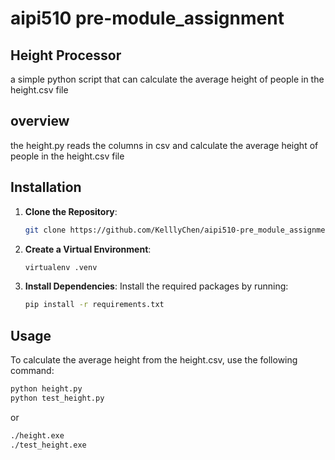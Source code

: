 # aipi510 pre-module_assignment
## Height Processor
a simple python script that can calculate the average height of people in the height.csv file

## overview
the height.py reads the columns in csv and calculate the average height of people in the height.csv file

## Installation
1. **Clone the Repository**:
    ```bash
    git clone https://github.com/KelllyChen/aipi510-pre_module_assignment.git
    ```

2. **Create a Virtual Environment**:
    ```bash
    virtualenv .venv
    ```

3. **Install Dependencies**:
    Install the required packages by running:
    ```bash
    pip install -r requirements.txt
    ```

## Usage
To calculate the average height from the height.csv, use the following command:

```bash
python height.py
python test_height.py
```

or
```bash
./height.exe
./test_height.exe
```
